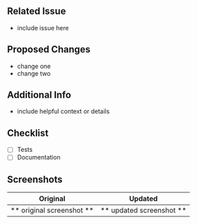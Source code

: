 ## Related Issue
- include issue here

## Proposed Changes
- change one
- change two

## Additional Info
- include helpful context or details

## Checklist
- [ ] Tests
- [ ] Documentation

## Screenshots

Original            |  Updated
:------------------------:|:------------------------:
** original screenshot ** | ** updated screenshot **

